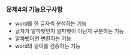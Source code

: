 ### 문제4의 기능요구사항

- word를 한 글자씩 분석하는 기능
- 글자가 알파벳인지 알파벳이 아닌지 구분하는 기능
- 알파벳이면 변환하는 기능
- word의 길이를 검증하는 기능